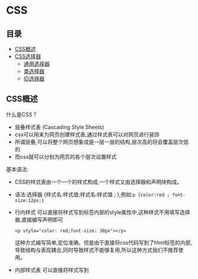 # CSS


## 目录

* [CSS概述](#CSS概述)
* [CSS选择器](#CSS选择器)
  * [通用选择器](#通用选择器)
  * [类选择器](#类选择器)
  * [ID选择器](#ID选择器)

## CSS概述

什么是CSS？
 
* 层叠样式表 (Cascading Style Sheets)
* css可以用来为网页创建样式表,通过样式表可以对网页进行装饰
* 所谓层叠,可以将整个网页想象成是一层一层的结构,层次高的将会覆盖层次低的
* 而css就可以分别为网页的各个层次设置样式

基本语法:

* CSS的样式表由一个一个的样式构成,一个样式又由选择器和声明块构成。
* 语法:选择器 {样式名:样式值;样式名:样式值 ; },例如:`p {color:red ; font-size:12px;}`

* 行内样式
  可以直接将样式写到标签内部的style属性中,这种样式不用填写选择器,直接编写声明即可
  ```
  <p style="color: red;font-size: 30px"></p>
  ```
  这种方式编写简单,定位准确。但是由于直接将css代码写到了html标签的内部,导致结构与表现耦合,同时导致样式不能够复用,所以这种方式我们不推荐使用。
* 内部样式表
  可以直接将样式写到<style>标签中
  ```
  <style type="text/css">
  p{color:red; font-size: 30px;}
  </style>
  ```
  这样使css独立于html代码,而且可以同时为多个元素设置样式,这是我们使用的比较多的一种方式。
  但是这种方式,样式只能在一个页面中使用,不能在多个页面中重复使用。
* 外部样式表
  可以将所有的样式保存到一个外部的css文件中,然后通过<link>标签将样式表引入到文件中。
  ```
  <link rel="stylesheet" type="text/css" href="style.css">
  ```
  这种方式将样式表放入到了页面的外部,可以在多个页面中引入,同时浏览器加载文件时可以使用缓存,这是我们开发中使用的最多的方式。


## CSS选择器

### 通用选择器

* 通用选择器,可以同时选中页面中的所有元素。
* 语法:`*{ }`
* 例子:
  ```
  <!DOCTYPE html>
  <html lang="en">
  <head>
      <meta charset="UTF-8">
      <title>Title</title>
      <style type="text/css">
          * {
              border: 1px solid pink;
              margin: 10px;
          }
      </style>
  </head>
  <body>
  
  <h1>我是h1标签</h1>
  <div>我是div标签</div>
  <p>我是p标签</p>
  
  <a href="#">我是a标签</a>
  <span>我是span标签</span>
  <img src="img/logo.png" alt="logo">
  
  </body>
  </html>
  ```

### 类选择器



### ID选择器

• ID选择器,可以根据元素的id属性值选取元素。
• 语法:`#id { }`
* 例子:
  ```
  
  ```





• 选择器(selector),会告诉浏览器:网页 上的哪些元素需要设置什么样的样式。
• 比如:p这个选择器就表示选择页面中的所 有的p元素,在选择器之后所设置的样式会 应用到所有的p元素上。


 元素选择器
• 元素选择器(标签选择器),可以根据标 签的名字来从页面中选取指定的元素。
• 语法:
标签名 { }
• 比如p则会选中页面中的所有p标签,h1会 选中页面中的所有h1标签。

 类选择器
• 类选择器,可以根据元素的class属性值选 取元素。
• 语法:
.className { }
• 比如.hello会选中页面所有class属性为 hello的元素。



 复合选择器
• 复合选择器,可以同时使用多个选择器, 这样可以选择同时满足多个选择器的元素。
• 语法:
– 选择器1选择器2{}
• 例如div.box1会选中页面中具有box1这个 class的div元素。

 群组选择器
• 群组选择器,可以同时使用多个选择器, 多个选择器将被同时应用指定的样式。
• 语法:
选择器1,选择器2,选择器3 { }
• 比如p,.hello,#box会同时选中页面中p元素, class为hello的元素,id为box的元素。



 标签之间的关系
 
• 祖先元素
– 直接或间接包含后代元素的元素。
• 后代元素
– 直接或间接被祖先元素包含的元素。
• 父元素
– 直接包含子元素的元素。
• 子元素
– 直接被父元素包含的元素。
• 兄弟元素
– 拥有相同父元素的元素。

 后代选择器
• 后代选择器可以根据标签的关系,为处在 元素内部的代元素设置样式。
• 语法:
祖先元素 后代元素 后代元素 { }
• 比如p strong 会选中页面中所有的p元素 内的strong元素。

 伪类和伪元素
• 有时候,你需要选择本身没有标签,但是 仍然易于识别的网页部位,比如段落首行 或鼠标滑过的连接。CSS为他们提供一些选 择器:伪类和伪元素。


 给链接定义样式
• 有四个伪类可以让你根据访问者与该链接的交 互方式,将链接设置成4种不同的状态。
• 正常链接 – a:link
• 访问过的链接
– a:visited(只能定义字体颜色)
• 鼠标滑过的链接 – a:hover
• 正在点击的链接 – a:active

 其他
• 获取焦点 – :focus
• 指定元素前 – :before
• 指定元素后 – :after
• 选中的元素

 给段落定义样式
• 首字母
– :first-letter
• 首行
– :first-line


 属性选择器
• 属性选择器可以挑选带有特殊属性的标签。 • 语法:
[属性名] [属性名="属性值"] [属性名~="属性值"] [属性名|="属性值"] [属性名^="属性值"] [属性名$="属性值"] [属性名*="属性值"]


 子元素选择器
• 子元素选择器可以给另一个元素的子元素 设置样式。
• 语法:
父元素 > 子元素{}
• 比如body > h1将选择body子标签中的所 有h1标签。


 其他子元素选择器
• :first-child
– 选择第一个子标签
• :last-child
– 选择最后一个子标签
• :nth-child
– 选择指定位置的子元素
• :first-of-type
• :last-of-type
• :nth-of-type
– 选择指定类型的子元素

 兄弟选择器
• 除了根据祖先父子关系,还可以根据兄弟 关系查找元素。
• 语法:
– 查找后边一个兄弟元素
• 兄弟元素 + 兄弟元素{}
– 查找后边所有的兄弟元素 • 兄弟元素 ~ 兄弟元素{}


 否定伪类
• 否定伪类可以帮助我们选择不是其他东西 的某件东西。
• 语法: :not(选择器){}
• 比如p:not(.hello)表示选择所有的p元素但 是class为hello的除外。

 继承
• 就像父亲的财产会遗传给儿子一样,在CSS中祖先元素的样式 同样也会被子元素继承。
• 继承是指应用在一个标签上的那些CSS样式会同时被应用到其 内嵌标签上。
• 比如为父元素设置了字体颜色,子元素也会应用上相同的颜色。
• 当然并不是所有的样式都会被继承,这一点我们讲到具体样式 时,再去讨论。

选择器的权重

 权重的计算
• 不同的选择器有不同的权重值: – 内联样式:权重是1000
– id选择器:权重是100
– 类、属性、伪类选择器:权重是10 – 元素选择器:权重是1
– 通配符:权重是0
• 计算权重需要将一个样式的全部选择器相加,比如上边的body h1的权重是20,h1的权重是10,所以第一个选择器设置的样 式会优先显示。